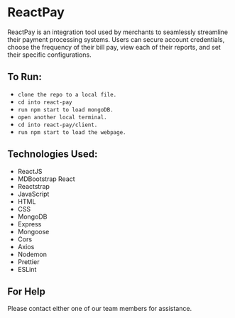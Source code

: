 # ReactPay
ReactPay is an integration tool used by merchants to seamlessly streamline their payment processing systems. 
Users can secure account credentials, choose the frequency of their bill pay, view each of their reports, and 
set their specific configurations.

## To Run:
- `clone the repo to a local file.` 
- `cd into react-pay`
- `run npm start to load mongoDB.`
- `open another local terminal.`
- `cd into react-pay/client.`
- `run npm start to load the webpage.`

## Technologies Used:
- ReactJS
- MDBootstrap React
- Reactstrap
- JavaScript
- HTML
- CSS
- MongoDB
- Express
- Mongoose
- Cors
- Axios
- Nodemon
- Prettier
- ESLint

## For Help
Please contact either one of our team members for assistance. 
